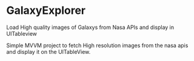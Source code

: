 # GalaxyExplorer
Load High quality images of Galaxys from Nasa APIs and display in UITableview

Simple MVVM project to fetch High resolution images from the nasa apis and display it on the UITableView.
